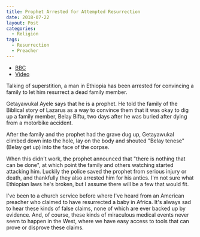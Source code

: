 ```yaml
---
title: Prophet Arrested for Attempted Resurrection
date: 2018-07-22
layout: Post
categories:
  - Religion
tags:
  - Resurrection
  - Preacher
---
```


- [BBC](https://www.bbc.com/news/world-africa-44911913)
- [Video](https://www.borkena.com/2018/07/21/pastor-rescued-and-arrested-after-attempts-to-resurrect-from-the-dead-turns-awry/)

Talking of superstition, a man in Ethiopia has been arrested for convincing a family to let him resurrect a dead family member.

<!-- more -->

Getayawukal Ayele says that he is a prophet. He told the family of the Biblical story of Lazarus as a way to convince them that it was okay to dig up a family member, Belay Biftu, two days after he was buried after dying from a motorbike accident.

After the family and the prophet had the grave dug up, Getayawukal climbed down into the hole, lay on the body and shouted "Belay tenese" (Belay get up) into the face of the corpse.

When this didn't work, the prophet announced that "there is nothing that can be done", at which point the family and others watching started attacking him. Luckily the police saved the prophet from serious injury or death, and thankfully they also arrested him for his antics. I'm not sure what Ethiopian laws he's broken, but I assume there will be a few that would fit.

I've been to a church service before where I've heard from an American preacher who claimed to have resurrected a baby in Africa. It's always sad to hear these kinds of false claims, none of which are ever backed up by evidence. And, of course, these kinds of miraculous medical events never seem to happen in the West, where we have easy access to tools that can prove or disprove these claims.
